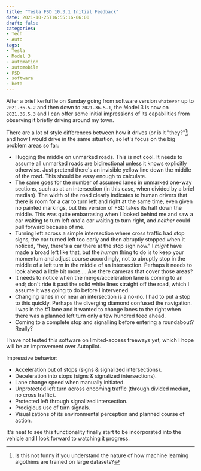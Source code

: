 ```yaml
---
title: "Tesla FSD 10.3.1 Initial Feedback"
date: 2021-10-25T16:55:16-06:00
draft: false
categories:
- Tech
- Auto
tags:
- Tesla
- Model 3
- automation
- automobile
- FSD
- software
- beta
---
```


After a brief kerfuffle on Sunday going from software version `whatever` up to `2021.36.5.2` and then down to `2021.36.5.1`, the Model 3 is now on `2021.36.5.3` and I can offer some initial impressions of its capabilities from observing it briefly driving around my town.

<!--more-->

There are a lot of style differences between how it drives (or is it "they?"[^1]) and how I would drive in the same situation, so let's focus on the big problem areas so far:

* Hugging the middle on unmarked roads. This is not cool. It needs to assume all unmarked roads are bidirectional unless it knows explicitly otherwise. Just pretend there's an invisible yellow line down the middle of the road. This should be easy enough to calculate.
* The same goes for the number of assumed lanes in unmarked one-way sections, such as at an intersection (in this case, when divided by a brief median). The width of the road clearly indicates to human drivers that there is room for a car to turn left and right at the same time, even given no painted markings, but this version of FSD takes its half down the middle. This was quite embarrasing when I looked behind me and saw a car waiting to turn left *and* a car waiting to turn right, and *neither* could pull forward because of me.
* Turning left across a simple intersection where cross traffic had stop signs, the car turned left too early and then abruptly stopped when it noticed, "hey, there's a car there at the stop sign now." I *might* have made a broad left like that, but the *human* thing to do is to keep your momentum and adjust course accordingly, not to abruptly stop in the middle of a left turn in the middle of an intersection. Perhaps it needs to look ahead a little bit more.... Are there cameras that cover those areas?
* It needs to notice when the merge/acceleration lane is coming to an end; don't ride it past the solid white lines straight off the road, which I assume it was going to do before I intervened.
* Changing lanes in or near an intersection is a no-no. I had to put a stop to this quickly. Perhaps the diverging diamond confused the navigation. I was in the #1 lane and it wanted to change lanes to the right when there was a planned left turn only a few hundred feed ahead.
* Coming to a complete stop and signalling before entering a roundabout? Really?

I have not tested this software on limited-access freeways yet, which I hope will be an improvement over Autopilot.

Impressive behavior:

* Acceleration out of stops (signs & signalized intersections).
* Deceleration into stops (signs & signalized intersections).
* Lane change speed when manually initiated.
* Unprotected left turn across oncoming traffic (through divided median, no cross traffic).
* Protected left through signalized intersection.
* Prodigious use of turn signals.
* Visualizations of its environmental perception and planned course of action.

It's neat to see this functionality finally start to be incorporated into the vehicle and I look forward to watching it progress.

[^1]: Is this not funny if you understand the nature of how machine learning algothims are trained on large datasets?
